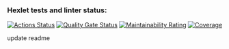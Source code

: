 ### Hexlet tests and linter status:
[![Actions Status](https://github.com/sergeloie/java-project-78/actions/workflows/hexlet-check.yml/badge.svg)](https://github.com/sergeloie/java-project-78/actions)
[![Quality Gate Status](https://sonarcloud.io/api/project_badges/measure?project=sergeloie_java-project-78&metric=alert_status)](https://sonarcloud.io/summary/new_code?id=sergeloie_java-project-78)
[![Maintainability Rating](https://sonarcloud.io/api/project_badges/measure?project=sergeloie_java-project-78&metric=sqale_rating)](https://sonarcloud.io/summary/new_code?id=sergeloie_java-project-78)
[![Coverage](https://sonarcloud.io/api/project_badges/measure?project=sergeloie_java-project-78&metric=coverage)](https://sonarcloud.io/summary/new_code?id=sergeloie_java-project-78)

update readme
